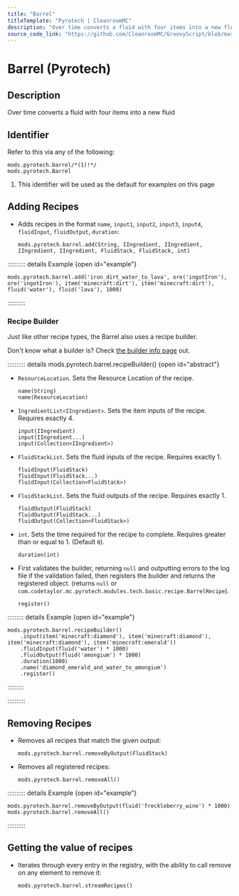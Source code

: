 ```yaml
---
title: "Barrel"
titleTemplate: "Pyrotech | CleanroomMC"
description: "Over time converts a fluid with four items into a new fluid"
source_code_link: "https://github.com/CleanroomMC/GroovyScript/blob/master/src/main/java/com/cleanroommc/groovyscript/compat/mods/pyrotech/Barrel.java"
---
```


# Barrel (Pyrotech)

## Description

Over time converts a fluid with four items into a new fluid

## Identifier

Refer to this via any of the following:

```groovy:no-line-numbers {1}
mods.pyrotech.barrel/*(1)!*/
mods.pyrotech.Barrel
```

1. This identifier will be used as the default for examples on this page

## Adding Recipes

- Adds recipes in the format `name`, `input1`, `input2`, `input3`, `input4`, `fluidInput`, `fluidOutput`, `duration`:

    ```groovy:no-line-numbers
    mods.pyrotech.barrel.add(String, IIngredient, IIngredient, IIngredient, IIngredient, FluidStack, FluidStack, int)
    ```

:::::::::: details Example {open id="example"}
```groovy:no-line-numbers
mods.pyrotech.barrel.add('iron_dirt_water_to_lava', ore('ingotIron'), ore('ingotIron'), item('minecraft:dirt'), item('minecraft:dirt'), fluid('water'), fluid('lava'), 1000)
```

::::::::::

### Recipe Builder

Just like other recipe types, the Barrel also uses a recipe builder.

Don't know what a builder is? Check [the builder info page](../../../groovy/builder.md) out.

:::::::::: details mods.pyrotech.barrel.recipeBuilder() {open id="abstract"}
- `ResourceLocation`. Sets the Resource Location of the recipe.

    ```groovy:no-line-numbers
    name(String)
    name(ResourceLocation)
    ```

- `IngredientList<IIngredient>`. Sets the item inputs of the recipe. Requires exactly 4.

    ```groovy:no-line-numbers
    input(IIngredient)
    input(IIngredient...)
    input(Collection<IIngredient>)
    ```

- `FluidStackList`. Sets the fluid inputs of the recipe. Requires exactly 1.

    ```groovy:no-line-numbers
    fluidInput(FluidStack)
    fluidInput(FluidStack...)
    fluidInput(Collection<FluidStack>)
    ```

- `FluidStackList`. Sets the fluid outputs of the recipe. Requires exactly 1.

    ```groovy:no-line-numbers
    fluidOutput(FluidStack)
    fluidOutput(FluidStack...)
    fluidOutput(Collection<FluidStack>)
    ```

- `int`. Sets the time required for the recipe to complete. Requires greater than or equal to 1. (Default `0`).

    ```groovy:no-line-numbers
    duration(int)
    ```

- First validates the builder, returning `null` and outputting errors to the log file if the validation failed, then registers the builder and returns the registered object. (returns `null` or `com.codetaylor.mc.pyrotech.modules.tech.basic.recipe.BarrelRecipe`).

    ```groovy:no-line-numbers
    register()
    ```

::::::::: details Example {open id="example"}
```groovy:no-line-numbers
mods.pyrotech.barrel.recipeBuilder()
    .input(item('minecraft:diamond'), item('minecraft:diamond'), item('minecraft:diamond'), item('minecraft:emerald'))
    .fluidInput(fluid('water') * 1000)
    .fluidOutput(fluid('amongium') * 1000)
    .duration(1000)
    .name('diamond_emerald_and_water_to_amongium')
    .register()
```

:::::::::

::::::::::

## Removing Recipes

- Removes all recipes that match the given output:

    ```groovy:no-line-numbers
    mods.pyrotech.barrel.removeByOutput(FluidStack)
    ```

- Removes all registered recipes:

    ```groovy:no-line-numbers
    mods.pyrotech.barrel.removeAll()
    ```

:::::::::: details Example {open id="example"}
```groovy:no-line-numbers
mods.pyrotech.barrel.removeByOutput(fluid('freckleberry_wine') * 1000)
mods.pyrotech.barrel.removeAll()
```

::::::::::

## Getting the value of recipes

- Iterates through every entry in the registry, with the ability to call remove on any element to remove it:

    ```groovy:no-line-numbers
    mods.pyrotech.barrel.streamRecipes()
    ```
